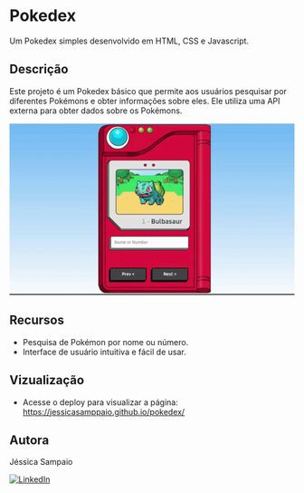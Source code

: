 # Pokedex

Um Pokedex simples desenvolvido em HTML, CSS e Javascript.

## Descrição

Este projeto é um Pokedex básico que permite aos usuários pesquisar por diferentes Pokémons e obter informações sobre eles. Ele utiliza uma API externa para obter dados sobre os Pokémons.

![preview](./img/preview.gif)

## Recursos

- Pesquisa de Pokémon por nome ou número.
- Interface de usuário intuitiva e fácil de usar.


## Vizualização

- Acesse o deploy para visualizar a página: https://jessicasamppaio.github.io/pokedex/

## Autora
Jéssica Sampaio

[![LinkedIn](https://img.shields.io/badge/-LinkedIn-0077B5?style=flat-square&logo=linkedin&logoColor=white)](https://www.linkedin.com/in/jessicasamppaio)
